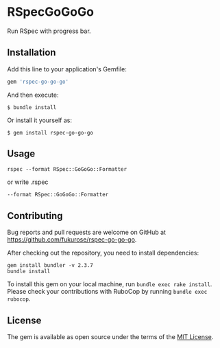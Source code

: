 # RSpecGoGoGo

Run RSpec with progress bar.


## Installation

Add this line to your application's Gemfile:

```ruby
gem 'rspec-go-go-go'
```

And then execute:

    $ bundle install

Or install it yourself as:

    $ gem install rspec-go-go-go

## Usage

```
rspec --format RSpec::GoGoGo::Formatter
```

or write .rspec

```
--format RSpec::GoGoGo::Formatter
```

## Contributing

Bug reports and pull requests are welcome on GitHub at https://github.com/fukurose/rspec-go-go-go. 

After checking out the repository, you need to install dependencies:
```
gem install bundler -v 2.3.7
bundle install
```

To install this gem on your local machine, run `bundle exec rake install`.
Please check your contributions with RuboCop by running `bundle exec rubocop`.

## License

The gem is available as open source under the terms of the [MIT License](https://opensource.org/licenses/MIT).
